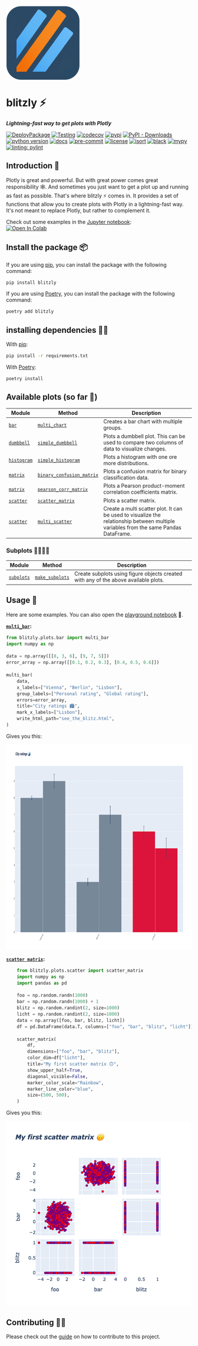 <img src="https://github.com/invia-flights/blitzly/raw/main/docs/assets/images/icon.png" alt="blitzly logo" width="200" height="200"/><br>
# blitzly ⚡️
***Lightning-fast way to get plots with Plotly***

[![DeployPackage](https://github.com/invia-flights/blitzly/actions/workflows/deploy-package.yml/badge.svg)](https://github.com/invia-flights/blitzly/actions/workflows/deploy-package.yml)
[![Testing](https://github.com/invia-flights/blitzly/actions/workflows/testing.yml/badge.svg?branch=main)](https://github.com/invia-flights/blitzly/actions/workflows/testing.yml)
[![codecov](https://codecov.io/gh/invia-flights/blitzly/branch/develop/graph/badge.svg?token=ROCDJJV8JV)](https://codecov.io/gh/invia-flights/blitzly)
[![pypi](https://img.shields.io/pypi/v/blitzly)](https://pypi.org/project/blitzly/)
[![PyPI - Downloads](https://img.shields.io/pypi/dm/blitzly)](https://pypistats.org/packages/blitzly)
[![python version](https://img.shields.io/pypi/pyversions/blitzly?logo=python&logoColor=yellow)](https://www.python.org/downloads/)
[![docs](https://img.shields.io/badge/docs-mkdoks%20material-blue)](https://invia-flights.github.io/blitzly/)
[![pre-commit](https://img.shields.io/badge/pre--commit-enabled-brightgreen?logo=pre-commit&logoColor=white)](https://github.com/pre-commit/pre-commit)
[![license](https://img.shields.io/github/license/invia-flights/blitzly)](https://github.com/invia-flights/blitzly/blob/main/LICENSE)
[![isort](https://img.shields.io/badge/%20imports-isort-%231674b1?style=flat&labelColor=ef8336)](https://github.com/PyCQA/isort)
[![black](https://img.shields.io/badge/code%20style-black-000000.svg)](https://github.com/psf/black)
[![mypy](http://www.mypy-lang.org/static/mypy_badge.svg)](https://github.com/python/mypy)
[![linting: pylint](https://img.shields.io/badge/linting-pylint-yellowgreen)](https://github.com/PyCQA/pylint)
## Introduction 🎉
Plotly is great and powerful. But with great power comes great responsibility 🕸. And sometimes you just want to get a plot up and running as fast as possible. That's where blitzly ⚡️ comes in. It provides a set of functions that allow you to create plots with Plotly in a lightning-fast way. It's not meant to replace Plotly, but rather to complement it.

Check out some examples in the [Jupyter notebook](https://github.com/invia-flights/blitzly/blob/main/examples/playground.ipynb):<br>
[![Open In Colab](https://colab.research.google.com/assets/colab-badge.svg)](https://colab.research.google.com/github/invia-flights/blitzly/blob/main/examples/playground.ipynb)

## Install the package 📦
If you are using [pip](https://pip.pypa.io/en/stable/), you can install the package with the following command:
```bash
pip install blitzly
```

If you are using [Poetry](https://python-poetry.org/), you can install the package with the following command:
```bash
poetry add blitzly
```
## installing dependencies 🧑‍🔧
With [pip](https://pip.pypa.io/en/stable/):
```bash
pip install -r requirements.txt
```

With [Poetry](https://python-poetry.org/):
```bash
poetry install
```
## Available plots (so far 🚀)
| Module | Method | Description |
| ------ | ------ | ----------- |
| [`bar`](https://invia-flights.github.io/blitzly/plots/bar/) | [`multi_chart`](https://invia-flights.github.io/blitzly/plots/bar/#blitzly.plots.bar.multi_chart) | Creates a bar chart with multiple groups. |
| [`dumbbell`](https://invia-flights.github.io/blitzly/plots/dumbbell/) | [`simple_dumbbell`](https://invia-flights.github.io/blitzly/plots/dumbbell/#blitzly.plots.dumbbell.simple_dumbbell) | Plots a dumbbell plot. This can be used to compare two columns of data to visualize changes. |
| [`histogram`](https://invia-flights.github.io/blitzly/plots/histogram/) | [`simple_histogram`](https://invia-flights.github.io/blitzly/plots/histogram/#blitzly.plots.histogram.simple_histogram) | Plots a histogram with one ore more distributions. |
| [`matrix`](https://invia-flights.github.io/blitzly/plots/matrix/) | [`binary_confusion_matrix`](https://invia-flights.github.io/blitzly/plots/matrix/#blitzly.plots.matrix.binary_confusion_matrix) | Plots a confusion matrix for binary classification data. |
| [`matrix`](https://invia-flights.github.io/blitzly/plots/matrix/) | [`pearson_corr_matrix`](https://invia-flights.github.io/blitzly/plots/matrix/#blitzly.plots.matrix.pearson_corr_matrix) | Plots a Pearson product-moment correlation coefficients matrix. |
| [`scatter`](https://invia-flights.github.io/blitzly/plots/scatter/) | [`scatter_matrix`](https://invia-flights.github.io/blitzly/plots/scatter/#blitzly.plots.scatter.scatter_matrix) | Plots a scatter matrix. |
| [`scatter`](https://invia-flights.github.io/blitzly/plots/scatter/) | [`multi_scatter`](https://invia-flights.github.io/blitzly/plots/scatter/#blitzly.plots.scatter.multi_scatter) | Create a multi scatter plot. It can be used to visualize the relationship between multiple variables from the same Pandas DataFrame. |

### Subplots 👨‍👩‍👧‍👦

| Module | Method | Description |
| ------ | ------ | ----------- |
| [`subplots`](https://invia-flights.github.io/blitzly/plots/subplots/) | [`make_subplots`](https://invia-flights.github.io/blitzly/plots/subplots/#blitzly.subplots.make_subplots) | Create subplots using figure objects created with any of the above available plots. |

## Usage 🤌
Here are some examples. You can also open the [playground notebook](https://github.com/invia-flights/blitzly/blob/main/examples/playground.ipynb) 📒.

**[`multi_bar`](https://invia-flights.github.io/blitzly/plots/bar/#blitzly.plots.bar.multi_bar):**
```python
from blitzly.plots.bar import multi_bar
import numpy as np

data = np.array([[8, 3, 6], [9, 7, 5]])
error_array = np.array([[0.1, 0.2, 0.3], [0.4, 0.5, 0.6]])

multi_bar(
    data,
    x_labels=["Vienna", "Berlin", "Lisbon"],
    group_labels=["Personal rating", "Global rating"],
    errors=error_array,
    title="City ratings 🏙",
    mark_x_labels=["Lisbon"],
    write_html_path="see_the_blitz.html",
)
```
Gives you this:

<img src="https://github.com/invia-flights/blitzly/raw/main/docs/assets/images/example_plots/multi_bars.png" alt="multi bars plot" width="1000" height="555"/>

**[`scatter matrix`](https://invia-flights.github.io/blitzly/plots/scatter/#blitzly.plots.scatter.scatter_matrix):**
```python
    from blitzly.plots.scatter import scatter_matrix
    import numpy as np
    import pandas as pd

    foo = np.random.randn(1000)
    bar = np.random.randn(1000) + 1
    blitz = np.random.randint(2, size=1000)
    licht = np.random.randint(2, size=1000)
    data = np.array([foo, bar, blitz, licht])
    df = pd.DataFrame(data.T, columns=["foo", "bar", "blitz", "licht"])

    scatter_matrix(
        df,
        dimensions=["foo", "bar", "blitz"],
        color_dim=df["licht"],
        title="My first scatter matrix 🙃",
        show_upper_half=True,
        diagonal_visible=False,
        marker_color_scale="Rainbow",
        marker_line_color="blue",
        size=(500, 500),
    )
```
Gives you this:

<img src="https://github.com/invia-flights/blitzly/raw/main/docs/assets/images/example_plots/scatter_matrix.png" alt="scatter-matrix plot" width="500" height="500"/>

## Contributing 👩‍💻

Please check out the [guide](https://invia-flights.github.io/blitzly/CONTRIBUTING/) on how to contribute to this project.
